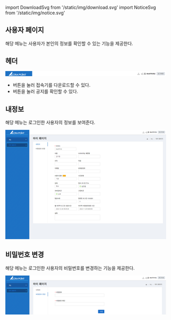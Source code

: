 import DownloadSvg from '/static/img/download.svg'
import NoticeSvg from '/static/img/notice.svg'

## 사용자 페이지
해당 메뉴는 사용자가 본인의 정보를 확인할 수 있는 기능을 제공한다.

## 헤더 
 ![헤더](image.png)
 
 - <DownloadSvg/> 버튼을 눌러 접속기를 다운로드할 수 있다.
 - <NoticeSvg/> 버튼을 눌러 공지를 확인할 수 있다.

 ## 내정보
해당 메뉴는 로그인한 사용자의 정보를 보여준다.

![내정보](image-3.png)

 ## 비밀번호 변경
 해당 메뉴는 로그인한 사용자의 비밀번호를 변경하는 기능을 제공한다.

![비밀번호 변경](image-4.png)